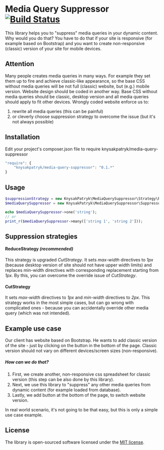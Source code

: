 # Media Query Suppressor [![Build Status](https://travis-ci.org/KnysakPatryk/media-query-suppressor.png)](https://travis-ci.org/KnysakPatryk/media-query-suppressor)
This library helps you to "suppress" media queries in your dynamic content.
Why would you do that? You have to do that if your site is responsive (for example based on Bootstrap) and you want to create non-responsive (classic) version of your site for mobile devices.

## Attention
Many people creates media queries in many ways. For example they set them up to fire and achieve classic-like appearance, so the base CSS without media queries will be not full (classic) website, but (e.g.) mobile version. Website design should be coded in another way. Base CSS without media queries should be classic, desktop version and all media queries should apply to fit other devices. Wrongly coded website enforce us to:

1. rewrite all media queries (this can be painful)
2. or cleverly choose suppression strategy to overcome the issue (but it's not always possible)

## Installation

Edit your project's composer.json file to require knysakpatryk/media-query-suppressor
```javascript
"require": {
    "knysakpatryk/media-query-suppressor": "0.1.*"
}
```

## Usage
```php
$suppressionStrategy = new KnysakPatryk\MediaQuerySuppressor\Strategy\ReduceStrategy();
$mediaQuerySuppressor = new KnysakPatryk\MediaQuerySuppressor\Suppressor($suppressionStrategy);

echo $mediaQuerySuppressor->one('string');
// or
print_r($mediaQuerySuppressor->many(['string 1', 'string 2']));
```

## Suppression strategies

#### ReduceStrategy *(recommended)*
This strategy is upgraded *CutStrategy*. It sets *max-width* directives to *1px* (because desktop version of site should not have upper width limits) and replaces min-width directives with corresponding replacement starting from *1px*. By this, you can overcome the override issue of *CutStrategy*.

#### CutStrategy
It sets *max-width* directives to *1px* and *min-width* directives to *2px*. This strategy works in the most simple cases, but can go wrong with complicated ones - because you can accidentally override other media query (which was not intended).

## Example use case
Our client has website based on Bootstrap.
He wants to add classic version of the site - just by clicking on the button in the bottom of the page.
Classic version should not vary on different devices/screen sizes (non-responsive).

##### How can we do that?

1. First, we create another, non-responsive css spreadsheet for classic version (this step can be also done by this library).
2. Next, we use this library to "suppress" any other media queries from dynamic content (for example loaded from database).
3. Lastly, we add button at the bottom of the page, to switch website version.

In real world scenario, it's not going to be that easy, but this is only a simple use case example.

## License
The library is open-sourced software licensed under the [MIT license](http://opensource.org/licenses/MIT).
